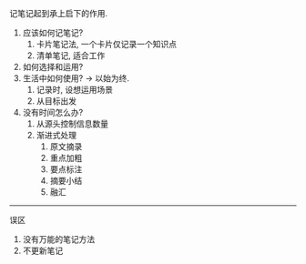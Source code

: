 记笔记起到承上启下的作用.

1. 应该如何记笔记?
	1. 卡片笔记法, 一个卡片仅记录一个知识点
	2. 清单笔记, 适合工作
2. 如何选择和运用?
3. 生活中如何使用? -> 以始为终.
	1. 记录时, 设想运用场景
	2. 从目标出发
4. 没有时间怎么办?
	1. 从源头控制信息数量
	2. 渐进式处理
		1. 原文摘录
		2. 重点加粗
		3. 要点标注
		4. 摘要小结
		5. 融汇
---
误区
1. 没有万能的笔记方法
2. 不更新笔记